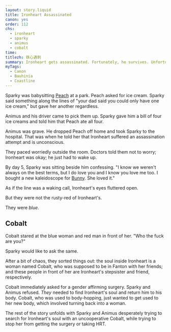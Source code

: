 ```yaml
---
layout: story.liquid
title: Ironheart Assassinated
canon: yes
order: 112
chs:
  - ironheart
  - sparky
  - animus
  - cobalt
time: 
titlezh: 铁心遇刺
summary: Ironheart gets assassinated. Fortunately, he survives. Unfortunately, he is no longer Ironheart.
myTags:
  - Canon
  - Bauhinia
  - Coastline
---
```


Sparky was babysitting [Peach](/characters/minor#peach/) at a park. Peach asked for ice cream. Sparky said something along the lines of "your dad said you could only have one ice cream," but gave her another regardless.

Animus and his driver came to pick them up. Sparky gave him a bill of four ice creams and told him that Peach ate all four.

Animus was grave. He dropped Peach off home and took Sparky to the hospital. That was when he told her that Ironheart suffered an assassination attempt and is unconscious.

They paced worriedly outside the room. Doctors told them not to worry; Ironheart was okay; he just had to wake up.

By day 5, Sparky was sitting beside him confessing. "I know we weren't always on the best terms, but I do love you and I know you love me too. I bought a new kaleidoscope for [Bunny](/characters/minor#bunchberry/). She loved it."

As if the line was a waking call, Ironheart's eyes fluttered open.

But they were not the rusty-red of Ironheart's.

They were *blue*.

## Cobalt

Cobalt stared at the blue woman and red man in front of her. "Who the fuck are you?"

Sparky would like to ask the same.

After a bit of chaos, they sorted things out: the soul inside Ironheart is a woman named Cobalt, who was supposed to be in Fanton with her friends; and these people in front of her are Ironheart's stepsister and friend, respectively.

Cobalt immediately asked for a gender affirming surgery. Sparky and Animus refused. *They* needed to find Ironheart's soul and return him to his body. Cobalt, who was used to body-hopping, just wanted to get used to her new body, which involved turning back into a woman.

The rest of the story unfolds with Sparky and Animus desperately trying to search for Ironheart's soul with an uncooperative Cobalt, while trying to stop her from getting the surgery or taking HRT.
